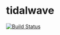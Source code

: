 tidalwave
=========

[![Build Status](https://secure.travis-ci.org/chrisabrams/tidalwave.png?branch=master)](https://travis-ci.org/chrisabrams/tidalwave)
